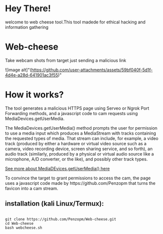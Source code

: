 # Hey There!
welcome to web cheese tool.This tool madede for ethical hacking and information gathering 

# Web-cheese
Take webcam shots from target just sending a malicious link

![image alt]"(https://github.com/user-attachments/assets/59bf040f-5d1f-4d4e-a28d-641901ac3f55)"

# How it works?
<p>The tool generates a malicious HTTPS page using Serveo or Ngrok Port Forwarding methods, and a javascript code to cam requests using MediaDevices.getUserMedia. </p>

<p>The MediaDevices.getUserMedia() method prompts the user for permission to use a media input which produces a MediaStream with tracks containing the requested types of media. That stream can include, for example, a video track (produced by either a hardware or virtual video source such as a camera, video recording device, screen sharing service, and so forth), an audio track (similarly, produced by a physical or virtual audio source like a microphone, A/D converter, or the like), and possibly other track types. </p>

[See more about MediaDEvices.getUserMedia() here](https://developer.mozilla.org/en-US/docs/Web/API/MediaDevices/getUserMedia)
<p> To convince the target to grant permissions to access the cam, the page uses a javascript code made by https://github.com/Penzopm that turns the favicon into a cam stream.

</p>

## installation (kali Linux/Termux):

```

git clone https://github.com/Penzopm/Web-cheese.git
cd Web-cheese
bash webcheese.sh
```
